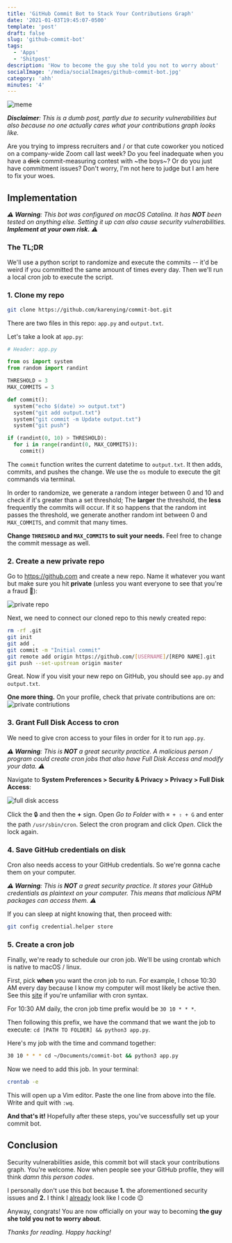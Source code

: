 ```yaml
---
title: 'GitHub Commit Bot to Stack Your Contributions Graph'
date: '2021-01-03T19:45:07-0500'
template: 'post'
draft: false
slug: 'github-commit-bot'
tags:
  - 'Apps'
  - 'Shitpost'
description: 'How to become the guy she told you not to worry about'
socialImage: '/media/socialImages/github-commit-bot.jpg'
category: 'ahh'
minutes: '4'
---
```


![meme](/media/socialImages/github-commit-bot.jpg)

_**Disclaimer**: This is a dumb post, partly due to security vulnerabilities but also because no one actually cares what your contributions graph looks like._

Are you trying to impress recruiters and / or that cute coworker you noticed on a company-wide Zoom call last week? Do you feel inadequate when you have a ~~dick~~ commit-measuring contest with ~the boys~? Or do you just have commitment issues? Don't worry, I'm not here to judge but I am here to fix your woes.

## Implementation

_**⚠️ Warning**: This bot was configured on macOS Catalina. It has **NOT** been tested on anything else. Setting it up can also cause security vulnerabilities. **Implement at your own risk.** ⚠️_

### The TL;DR

We'll use a python script to randomize and execute the commits -- it'd be weird if you committed the same amount of times every day. Then we'll run a local cron job to execute the script.

### 1. Clone my repo

```bash
git clone https://github.com/karenying/commit-bot.git
```

There are two files in this repo: `app.py` and `output.txt`.

Let's take a look at `app.py`:

```python
# Header: app.py

from os import system
from random import randint

THRESHOLD = 3
MAX_COMMITS = 3

def commit():
  system("echo $(date) >> output.txt")
  system("git add output.txt")
  system("git commit -m Update output.txt")
  system("git push")

if (randint(0, 10) > THRESHOLD):
  for i in range(randint(0, MAX_COMMITS)):
    commit()
```

The `commit` function writes the current datetime to `output.txt`. It then adds, commits, and pushes the change. We use the `os` module to execute the git commands via terminal.

In order to randomize, we generate a random integer between 0 and 10 and check if it's greater than a set threshold; The **larger** the threshold, the **less** frequently the commits will occur. If it so happens that the random int passes the threshold, we generate another random int between 0 and `MAX_COMMITS`, and commit that many times.

**Change `THRESHOLD` and `MAX_COMMITS` to suit your needs.** Feel free to change the commit message as well.

### 2. Create a new private repo

Go to https://github.com and create a new repo. Name it whatever you want but make sure you hit **private** (unless you want everyone to see that you're a fraud 🤪):

![private repo](/media/github-commit-bot/private_repo.png)

Next, we need to connect our cloned repo to this newly created repo:

```bash
rm -rf .git
git init
git add .
git commit -m "Initial commit"
git remote add origin https://github.com/[USERNAME]/[REPO NAME].git
git push --set-upstream origin master
```

Great. Now if you visit your new repo on GitHub, you should see `app.py` and `output.txt`.

**One more thing.** On your profile, check that private contributions are on:
![private contriutions](/media/github-commit-bot/private_contributions.png)

### 3. Grant Full Disk Access to cron

We need to give cron access to your files in order for it to run `app.py`.

_**⚠️ Warning**: This is **NOT** a great security practice. A malicious person / program could create cron jobs that also have Full Disk Access and modify your data. ⚠️_

Navigate to **System Preferences > Security & Privacy > Privacy > Full Disk Access**:

![full disk access](/media/github-commit-bot/full_disk_access.png)

Click the 🔒 and then the **+** sign. Open _Go to Folder_ with `⌘ + ⇧ + G` and enter the path `/usr/sbin/cron`. Select the cron program and click _Open_. Click the lock again.

### 4. Save GitHub credentials on disk

Cron also needs access to your GitHub credentials. So we're gonna cache them on your computer.

_**⚠️ Warning**: This is **NOT** a great security practice. It stores your GitHub credentials as plaintext on your computer. This means that malicious NPM packages can access them. ⚠️_

If you can sleep at night knowing that, then proceed with:

```bash
git config credential.helper store
```

### 5. Create a cron job

Finally, we're ready to schedule our cron job. We'll be using crontab which is native to macOS / linux.

First, pick **when** you want the cron job to run. For example, I chose 10:30 AM every day because I know my computer will most likely be active then. See this [site](https://crontab.guru/) if you're unfamiliar with cron syntax.

For 10:30 AM daily, the cron job time prefix would be `30 10 * * *`.

Then following this prefix, we have the command that we want the job to execute: `cd [PATH TO FOLDER] && python3 app.py`.

Here's my job with the time and command together:

```bash
30 10 * * * cd ~/Documents/commit-bot && python3 app.py
```

Now we need to add this job. In your terminal:

```bash
crontab -e
```

This will open up a Vim editor. Paste the one line from above into the file. Write and quit with `:wq`.

**And that's it!** Hopefully after these steps, you've successfully set up your commit bot.

## Conclusion

Security vulnerabilities aside, this commit bot will stack your contributions graph. You're welcome. Now when people see your GitHub profile, they will think _damn this person codes_.

I personally don't use this bot because **1.** the aforementioned security issues and **2.** I think I [already](https://github.com/karenying) look like I code 😉

Anyway, congrats! You are now officially on your way to becoming **the guy she told you not to worry about**.

_Thanks for reading. Happy hacking!_
